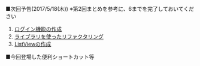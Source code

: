 ■次回予告(2017/5/18(木)) ※第2回まとめを参考に、6までを完了しておいてください

1. [ログイン機能の作成](https://github.com/masato-haruta/AndroidLearning/pull/3)
2. [ライブラリを使ったリファクタリング](https://github.com/masato-haruta/AndroidLearning/pull/4)
3. [ListViewの作成](https://github.com/masato-haruta/AndroidLearning/pull/5)

■今回登場した便利ショートカット等
